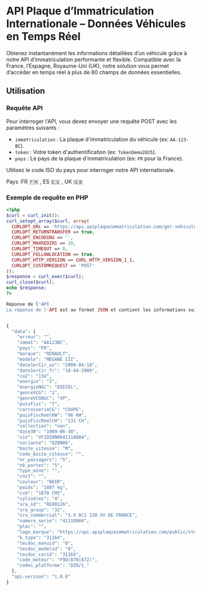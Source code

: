 # API Plaque d’Immatriculation Internationale – Données Véhicules en Temps Réel

Obtenez instantanément les informations détaillées d’un véhicule grâce à notre API d’immatriculation performante et flexible. Compatible avec la France, l’Espagne, Royaume-Uni (UK), notre solution vous permet d’accéder en temps réel à plus de 80 champs de données essentielles.

## Utilisation

### Requête API

Pour interroger l'API, vous devez envoyer une requête POST avec les paramètres suivants :

- `immatriculation` : La plaque d'immatriculation du véhicule (ex: `AA-123-BC`).
- `token` : Votre token d'authentification (ex: `TokenDemo2025`).
- `pays` : Le pays de la plaque d'immatriculation (ex: `FR` pour la France).


Utilisez le code ISO du pays pour interroger notre API internationale.

Pays :FR 🇫🇷  , ES 🇪🇸 , UK 🇬🇧

### Exemple de requête en PHP

```php
<?php
$curl = curl_init();
curl_setopt_array($curl, array(
  CURLOPT_URL => 'https://api.apiplaqueimmatriculation.com/get-vehicule-info?immatriculation=AA-123-BC&token=TokenDemo2025&pays=FR',
  CURLOPT_RETURNTRANSFER => true,
  CURLOPT_ENCODING => '',
  CURLOPT_MAXREDIRS => 10,
  CURLOPT_TIMEOUT => 0,
  CURLOPT_FOLLOWLOCATION => true,
  CURLOPT_HTTP_VERSION => CURL_HTTP_VERSION_1_1,
  CURLOPT_CUSTOMREQUEST => 'POST'
));
$response = curl_exec($curl);
curl_close($curl);
echo $response;
?>

Réponse de l'API
La réponse de l'API est au format JSON et contient les informations suivantes :


{
  "data": {
    "erreur": "",
    "immat": "AA123BC",
    "pays": "FR",
    "marque": "RENAULT",
    "modele": "MEGANE III",
    "date1erCir_us": "2009-04-18",
    "date1erCir_fr": "18-04-2009",
    "co2": "134",
    "energie": "2",
    "energieNGC": "DIESEL",
    "genreVCG": "1",
    "genreVCGNGC": "VP",
    "puisFisc": "7",
    "carrosserieCG": "COUPE",
    "puisFiscReelKW": "96 KW",
    "puisFiscReelCH": "131 CH",
    "collection": "non",
    "date30": "1989-06-30",
    "vin": "VF1DZ0N0641118804",
    "variante": "DZ0N06",
    "boite_vitesse": "M",
    "code_boite_vitesse": "",
    "nr_passagers": "5",
    "nb_portes": "5",
    "type_mine": "",
    "cnit": "",
    "couleur": "NOIR",
    "poids": "1807 kg",
    "ccm": "1870 CM3",
    "cylindres": "4",
    "sra_id": "RE80126",
    "sra_group": "32",
    "sra_commercial": "1.9 DCI 130 XV DE FRANCE",
    "numero_serie": "41118804",
    "ptac": "",
    "logo_marque": "https://api.apiplaqueimmatriculation.com/public/storage/logos_marques/?marque=renault",
    "k_type": "31164",
    "tecdoc_manuid": "0",
    "tecdoc_modelid": "0",
    "tecdoc_carid": "31164",
    "code_moteur": "F9Q(870|872)",
    "codes_platforme": "DZ0/1_"
  },
  "api-version": "1.0.0"
}
